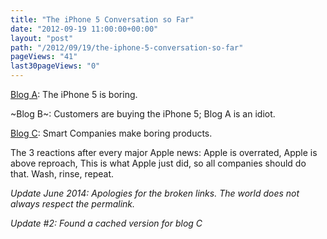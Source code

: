 ```yaml
---
title: "The iPhone 5 Conversation so Far"
date: "2012-09-19 11:00:00+00:00"
layout: "post"
path: "/2012/09/19/the-iphone-5-conversation-so-far"
pageViews: "41"
last30pageViews: "0"
---
```


[Blog A](http://www.bbc.com/news/technology-19557497): The iPhone 5 is boring.

~Blog B~: Customers are buying the iPhone 5; Blog A is an idiot.

[Blog C](http://fireballed.org/linked/2012/09/18/jetpack-design/): Smart Companies make boring products.

The 3 reactions after every major Apple news: Apple is overrated, Apple is above reproach, This is what Apple just did, so all companies should do that.  Wash, rinse, repeat.

*Update June 2014: Apologies for the broken links.  The world does not always respect the permalink.*

*Update #2: Found a cached version for blog C*

